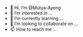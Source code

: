 - 👋 Hi, I’m @Mutya-Ayeng
- 👀 I’m interested in ...
- 🌱 I’m currently learning ...
- 💞️ I’m looking to collaborate on ...
- 📫 How to reach me ...

<!---
Mutya-Ayeng/Mutya-Ayeng is a ✨ special ✨ repository because its `README.md` (this file) appears on your GitHub profile.
You can click the Preview link to take a look at your changes.
--->
